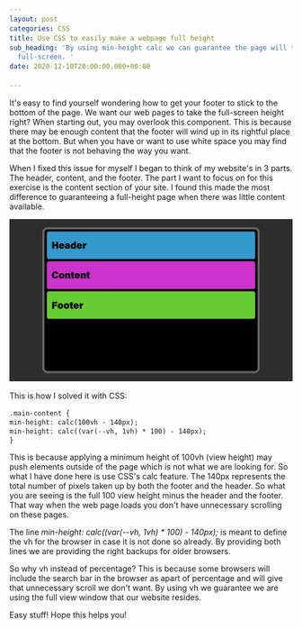 ```yaml
---
layout: post
categories: CSS
title: Use CSS to easily make a webpage full height
sub_heading: 'By using min-height calc we can guarantee the page will take up the
  full-screen. '
date: 2020-12-10T20:00:00.000+00:00

---
```

It's easy to find yourself wondering how to get your footer to stick to the bottom of the page. We want our web pages to take the full-screen height right? When starting out, you may overlook this component. This is because there may be enough content that the footer will wind up in its rightful place at the bottom. But when you have or want to use white space you may find that the footer is not behaving the way you want.

When I fixed this issue for myself I began to think of my website's in 3 parts. The header, content, and the footer. The part I want to focus on for this exercise is the content section of your site. I found this made the most difference to guaranteeing a full-height page when there was little content available.

![Visual showing how to get the footer to the bottom of the page. ](/uploads/css-to-make-webpage-full-height.gif "CSS full height visual")

This is how I solved it with CSS:

    .main-content {
    min-height: calc(100vh - 140px);
    min-height: calc((var(--vh, 1vh) * 100) - 140px);
    }

This is because applying a minimum height of 100vh (view height) may push elements outside of the page which is not what we are looking for. So what I have done here is use CSS's calc feature. The 140px represents the total number of pixels taken up by both the footer and the header. So what you are seeing is the full 100 view height minus the header and the footer. That way when the web page loads you don't have unnecessary scrolling on these pages.

The line _min-height: calc((var(--vh, 1vh) * 100) - 140px);_ is meant to define the vh for the browser in case it is not done so already. By providing both lines we are providing the right backups for older browsers.

So why vh instead of percentage? This is because some browsers will include the search bar in the browser as apart of percentage and will give that unnecessary scroll we don't want. By using vh we guarantee we are using the full view window that our website resides.

Easy stuff! Hope this helps you!
